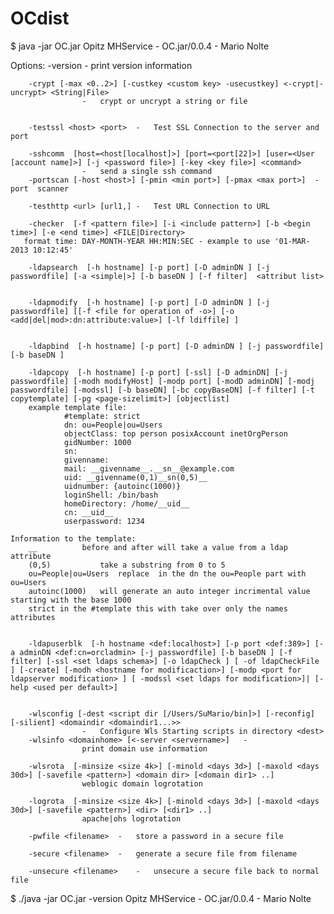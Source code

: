 # OCdist

$ java -jar OC.jar
Opitz MHService - OC.jar/0.0.4 - Mario Nolte

Options:
		-version 		-	print version information

		-crypt [-max <0..2>] [-custkey <custom key> -usecustkey] <-crypt|-uncrypt> <String|File>
					-	crypt or uncrypt a string or file

		
		-testssl <host> <port>	-	Test SSL Connection to the server and port 

		-sshcomm  [host=<host[localhost]>] [port=<port[22]>] [user=<User [account name]>] [-j <password file>] [-key <key file>] <command>
					-	send a single ssh command
		-portscan [-host <host>] [-pmin <min port>] [-pmax <max port>]	-	port  scanner 

		-testhttp <url> [url1,]	-	Test URL Connection to URL

		-checker  [-f <pattern file>] [-i <include pattern>] [-b <begin time>] [-e <end time>] <FILE|Directory>
       format time: DAY-MONTH-YEAR HH:MIN:SEC - example to use '01-MAR-2013 10:12:45' 

		-ldapsearch  [-h hostname] [-p port] [-D adminDN ] [-j passwordfile] [-a <simple|>] [-b baseDN ] [-f filter]  <attribut list>


		-ldapmodify  [-h hostname] [-p port] [-D adminDN ] [-j passwordfile] [[-f <file for operation of -o>] [-o <add|del|mod>:dn:attribute:value>] [-lf ldiffile] ]


		-ldapbind  [-h hostname] [-p port] [-D adminDN ] [-j passwordfile] [-b baseDN ]

		-ldapcopy  [-h hostname] [-p port] [-ssl] [-D adminDN] [-j passwordfile] [-modh modifyHost] [-modp port] [-modD adminDN] [-modj passwordfile] [-modssl] [-b baseDN] [-bc copyBaseDN] [-f filter] [-t copytemplate] [-pg <page-sizelimit>] [objectlist]
		example template file:
				#template: strict
				dn: ou=People|ou=Users
				objectClass: top person posixAccount inetOrgPerson
				gidNumber: 1000
				sn:
				givenname:
				mail: __givenname__.__sn__@example.com
				uid: __givenname(0,1)__sn(0,5)__
				uidnumber: {autoinc(1000)}
				loginShell: /bin/bash
				homeDirectory: /home/__uid__
				cn: __uid__
				userpassword: 1234

 	Information to the template:
 		__ 			before and after will take a value from a ldap attribute
 		(0,5)  			take a substring from 0 to 5 
 		ou=People|ou=Users 	replace  in the dn the ou=People part with ou=Users
 		autoinc(1000) 	will generate an auto integer incrimental value starting with the base 1000
 		strict in the #template	this with take over only the names attributes


		-ldapuserblk  [-h hostname <def:localhost>] [-p port <def:389>] [-a adminDN <def:cn=orcladmin> [-j passwordfile] [-b baseDN ] [-f filter] [-ssl <set ldaps schema>] [-o ldapCheck ] [ -of ldapCheckFile ] [-create] [-modh <hostname for modificaction>] [-modp <port for ldapserver modification> ] [ -modssl <set ldaps for modification>]| [-help <used per default>]


		-wlsconfig [-dest <script dir [/Users/SuMario/bin]>] [-reconfig] [-silient] <domaindir <domaindir1...>>
					-	Configure Wls Starting scripts in directory <dest>
		-wlsinfo <domainhome> [<-server <servername>]	-
					print domain use information

		-wlsrota  [-minsize <size 4k>] [-minold <days 3d>] [-maxold <days 30d>] [-savefile <pattern>] <domain dir> [<domain dir1> ..]
					weblogic domain logrotation

		-logrota  [-minsize <size 4k>] [-minold <days 3d>] [-maxold <days 30d>] [-savefile <pattern>] <dir> [<dir1> ..]
					apache|ohs logrotation

		-pwfile <filename>	-	store a password in a secure file

		-secure <filename>	-	generate a secure file from filename

		-unsecure <filename>	-	unsecure a secure file back to normal file




 $ ./java -jar OC.jar -version
 Opitz MHService - OC.jar/0.0.4 - Mario Nolte
